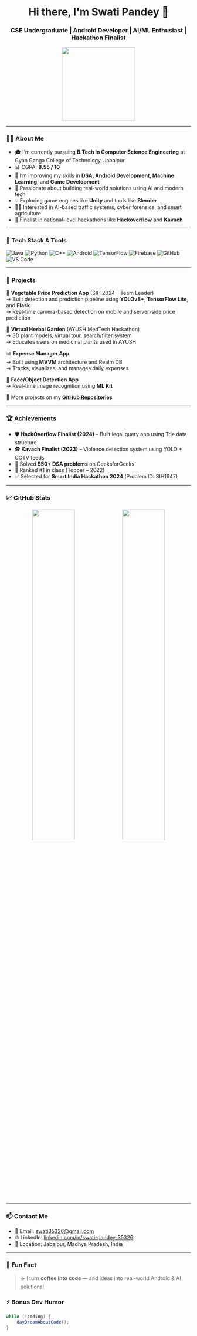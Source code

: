 <h1 align="center">Hi there, I'm Swati Pandey 👋</h1>
<h3 align="center">CSE Undergraduate | Android Developer | AI/ML Enthusiast | Hackathon Finalist</h3>

<p align="center">
  <img src="https://media.giphy.com/media/qgQUggAC3Pfv687qPC/giphy.gif" width="200">
</p>

---

### 👩‍💻 About Me
- 🎓 I’m currently pursuing **B.Tech in Computer Science Engineering** at Gyan Ganga College of Technology, Jabalpur
- 📊 CGPA: **8.55 / 10**
- 🌱 I’m improving my skills in **DSA, Android Development, Machine Learning**, and **Game Development**
- 🚀 Passionate about building real-world solutions using AI and modern tech
- 💡 Exploring game engines like **Unity** and tools like **Blender**
- 👩‍🔬 Interested in AI-based traffic systems, cyber forensics, and smart agriculture
- 🎯 Finalist in national-level hackathons like **Hackoverflow** and **Kavach**

---

### 🧠 Tech Stack & Tools
![Java](https://img.shields.io/badge/Java-%23ED8B00.svg?&style=for-the-badge&logo=java&logoColor=white)
![Python](https://img.shields.io/badge/Python-3670A0?&style=for-the-badge&logo=python&logoColor=ffdd54)
![C++](https://img.shields.io/badge/C++-00599C?&style=for-the-badge&logo=c%2B%2B&logoColor=white)
![Android](https://img.shields.io/badge/AndroidStudio-3DDC84?&style=for-the-badge&logo=androidstudio&logoColor=white)
![TensorFlow](https://img.shields.io/badge/TensorFlow-FF6F00?&style=for-the-badge&logo=tensorflow&logoColor=white)
![Firebase](https://img.shields.io/badge/Firebase-ffca28?&style=for-the-badge&logo=firebase&logoColor=black)
![GitHub](https://img.shields.io/badge/GitHub-100000?&style=for-the-badge&logo=github&logoColor=white)
![VS Code](https://img.shields.io/badge/VS%20Code-007ACC?&style=for-the-badge&logo=visual-studio-code&logoColor=white)

---

### 📱 Projects

🚀 **Vegetable Price Prediction App** (SIH 2024 – Team Leader)  
→ Built detection and prediction pipeline using **YOLOv8+**, **TensorFlow Lite**, and **Flask**  
→ Real-time camera-based detection on mobile and server-side price prediction

🌿 **Virtual Herbal Garden** (AYUSH MedTech Hackathon)  
→ 3D plant models, virtual tour, search/filter system  
→ Educates users on medicinal plants used in AYUSH

📊 **Expense Manager App**  
→ Built using **MVVM** architecture and Realm DB  
→ Tracks, visualizes, and manages daily expenses

🎯 **Face/Object Detection App**  
→ Real-time image recognition using **ML Kit**

📝 More projects on my **[GitHub Repositories](https://github.com/swati35326?tab=repositories)**

---

### 🏆 Achievements
- 🛡️ **HackOverflow Finalist (2024)** – Built legal query app using Trie data structure  
- 🕵️ **Kavach Finalist (2023)** – Violence detection system using YOLO + CCTV feeds  
- 🧠 Solved **550+ DSA problems** on GeeksforGeeks  
- 🥇 Ranked #1 in class (Topper – 2022)  
- ✅ Selected for **Smart India Hackathon 2024** (Problem ID: SIH1647)

---

### 📈 GitHub Stats
<p align="center">
  <img src="https://github-readme-stats.vercel.app/api?username=swati35326&show_icons=true&theme=radical" width="48%" />
  <img src="https://github-readme-streak-stats.herokuapp.com/?user=swati35326&theme=radical" width="48%" />
</p>

---

### 📫 Contact Me
- 📧 Email: [swati35326@gmail.com](mailto:swati35326@gmail.com)  
- 🌐 LinkedIn: [linkedin.com/in/swati-pandey-35326](https://www.linkedin.com/in/swati-pandey-35326)  
- 📍 Location: Jabalpur, Madhya Pradesh, India  

---

### 🧠 Fun Fact  
> ☕ I turn **coffee into code** — and ideas into real-world Android & AI solutions!

### ⚡ Bonus Dev Humor

```java
while (!coding) {
    dayDreamAboutCode();
}

